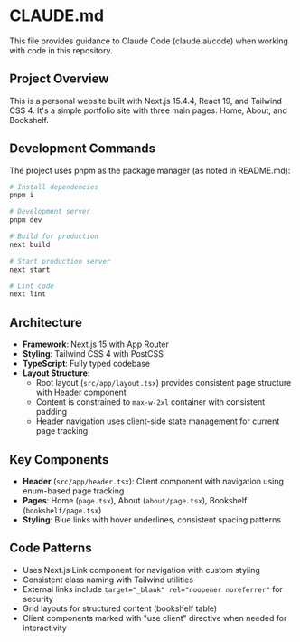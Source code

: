 # CLAUDE.md

This file provides guidance to Claude Code (claude.ai/code) when working with code in this repository.

## Project Overview

This is a personal website built with Next.js 15.4.4, React 19, and Tailwind CSS 4. It's a simple portfolio site with three main pages: Home, About, and Bookshelf.

## Development Commands

The project uses pnpm as the package manager (as noted in README.md):

```bash
# Install dependencies
pnpm i

# Development server
pnpm dev

# Build for production
next build

# Start production server
next start

# Lint code
next lint
```

## Architecture

- **Framework**: Next.js 15 with App Router
- **Styling**: Tailwind CSS 4 with PostCSS
- **TypeScript**: Fully typed codebase
- **Layout Structure**: 
  - Root layout (`src/app/layout.tsx`) provides consistent page structure with Header component
  - Content is constrained to `max-w-2xl` container with consistent padding
  - Header navigation uses client-side state management for current page tracking

## Key Components

- **Header** (`src/app/header.tsx`): Client component with navigation using enum-based page tracking
- **Pages**: Home (`page.tsx`), About (`about/page.tsx`), Bookshelf (`bookshelf/page.tsx`)
- **Styling**: Blue links with hover underlines, consistent spacing patterns

## Code Patterns

- Uses Next.js Link component for navigation with custom styling
- Consistent class naming with Tailwind utilities
- External links include `target="_blank" rel="noopener noreferrer"` for security
- Grid layouts for structured content (bookshelf table)
- Client components marked with "use client" directive when needed for interactivity